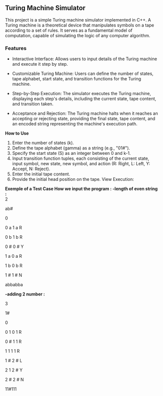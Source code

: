 
## Turing Machine Simulator
This project is a simple Turing machine simulator implemented in C++. A Turing machine is a theoretical device that manipulates symbols on a tape according to a set of rules. It serves as a fundamental model of computation, capable of simulating the logic of any computer algorithm.

### Features
* Interactive Interface: Allows users to input details of the Turing machine and execute it step by step.

* Customizable Turing Machine: Users can define the number of states, tape alphabet, start state, and transition functions for the Turing machine.

* Step-by-Step Execution: The simulator executes the Turing machine, displaying each step's details, including the current state, tape content, and transition taken.

* Acceptance and Rejection: The Turing machine halts when it reaches an accepting or rejecting state, providing the final state, tape content, and an encoded string representing the machine's execution path.

**How to Use**

1. Enter the number of states (k).
2. Define the tape alphabet (gamma) as a string (e.g., "01#").
3. Specify the start state (S) as an integer between 0 and k-1.
4. Input transition function tuples, each consisting of the current state, input symbol, new state, new symbol, and action (R: Right, L: Left, Y: Accept, N: Reject).
5. Enter the initial tape content.
6. Provide the initial head position on the tape.
View Execution:

**Exemple of a Test Case How we input the program :
-length of even string :**    
2

ab#

0 

0 a 1 a R

0 b 1 b R

0 # 0 # Y

1 a 0 a R

1 b 0 b R

1 # 1 # N

abbabba 

**-adding 2 number :**

3

1#

0

0 1 0 1 R 

0 # 1 1 R 

1 1 1 1 R

1 # 2 # L

2 1 2 # Y

2 # 2 # N

11#111



